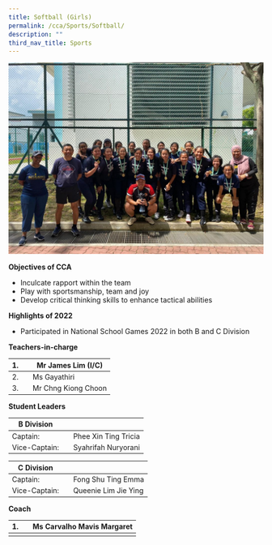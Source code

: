 ```yaml
---
title: Softball (Girls)
permalink: /cca/Sports/Softball/
description: ""
third_nav_title: Sports
---
```

![](/images/Softball_1-1024x768.jpeg)


**Objectives of CCA**

*   Inculcate rapport within the team
*   Play with sportsmanship, team and joy
*   Develop critical thinking skills to enhance tactical abilities

**Highlights of 2022**

*   Participated in National School Games 2022 in both B and C Division

**Teachers-in-charge**

| 1. |  | Mr James Lim (I/C) |
| -------- | -------- | -------- |
| 2. |  | Ms Gayathiri |
| 3. |  | Mr Chng Kiong Choon |


**Student Leaders**

| B Division  |  |  |
| -------- | -------- | -------- |
| Captain: |  | Phee Xin Ting Tricia |
| Vice-Captain:  | | Syahrifah Nuryorani |

| C Division |  |  |
| -------- | -------- | -------- |
| Captain: | | Fong Shu Ting Emma |
| Vice-Captain: | | Queenie Lim Jie Ying |



**Coach**

| 1. |  | Ms Carvalho Mavis Margaret |
| -------- | -------- | -------- |
|    |      |     |
